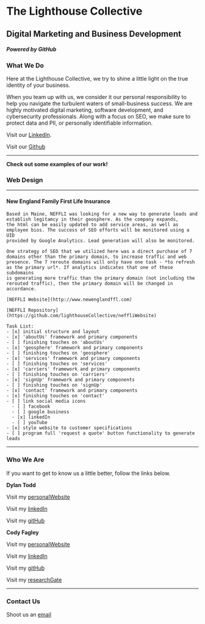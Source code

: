 # The Lighthouse Collective
## Digital Marketing and Business Development
##### Powered by GitHub

### What We Do

Here at the Lighthouse Collective, we try to shine a little light on the true identity of your business. 

When you team up with us, we consider it our personal responsibility to help you navigate the turbulent waters of small-business success.
We are highly motivated digital marketing, software development, and cybersecurity professionals. Along with a focus on SEO, we make sure
to protect data and PII, or personally identifiable information.

<!--
<img src="/images/profilephoto.jpg" alt="profilePhoto"
        title="Picture of me" width="150" height="150" />
-->

Visit our [LinkedIn](https://www.linkedin.com/company/lighthousecollective/).

Visit our [Github](https://github.com/lighthouseCollective)

___ 

**Check out some examples of our work!**

### Web Design
___

#### New England Family First Life Insurance

    Based in Maine, NEFFLI was looking for a new way to generate leads and establish legitamcy in their geosphere. As the company expands,
    the html can be easily updated to add service areas, as well as employee bios. The success of SEO efforts will be monitored using a UID
    provided by Google Analytics. Lead generation will also be monitored. 

    One strategy of SEO that we utilized here was a direct purchase of 7 domains other than the primary domain, to increase traffic and web
    presence. The 7 reroute domains will only have one task - *to refresh as the primary url*. If analytics indicates that one of these subdomains
    is generating more traffic than the primary domain (not including the rerouted traffic), then the primary domain will be changed in accordance. 

    [NEFFLI Website](http://www.newenglandffl.com)

    [NEFFLI Repository](https://github.com/lighthouseCollective/neffliWebsite)

    Task List: 
    - [x] initial structure and layout
    - [x] 'aboutUs' framework and primary components
    - [ ] finishing touches on 'aboutUs'
    - [x] 'geosphere' framework and primary components
    - [ ] finishing touches on 'geosphere'
    - [x] 'services' framework and primary components
    - [ ] finishing touches on 'services'
    - [x] 'carriers' framework and primary components
    - [ ] finishing touches on 'carriers'
    - [x] 'signUp' framework and primary components
    - [ ] finishing touches on 'signUp'
    - [x] 'contact' framework and primary components
    - [x] finishing touches on 'contact'  
    - [ ] link social media icons
      - [ ] facebook
      - [ ] google business
      - [x] linkedIn
      - [ ] youTube
    - [x] style website to customer specifications
    - [ ] program full 'request a quote' button functionality to generate leads
___

### Who We Are

If you want to get to know us a little better, follow the links below.

**Dylan Todd**

Visit my [personalWebsite](https://dylantodd.github.io/)

Visit my [linkedIn](https://www.linkedin.com/in/dylan-todd/)

Visit my [gitHub](https://github.com/dylantodd)


**Cody Fagley**

Visit my [personalWebsite](https://codyfagley.github.io/)

Visit my [linkedIn](https://www.linkedin.com/in/cody-fagley/)

Visit my [gitHub](https://github.com/CodyFagley)

Visit my [researchGate](https://www.researchgate.net/profile/Cody_Fagley)
___


### Contact Us

Shoot us an [email](dylan.lighthousecollective@gmail.com)